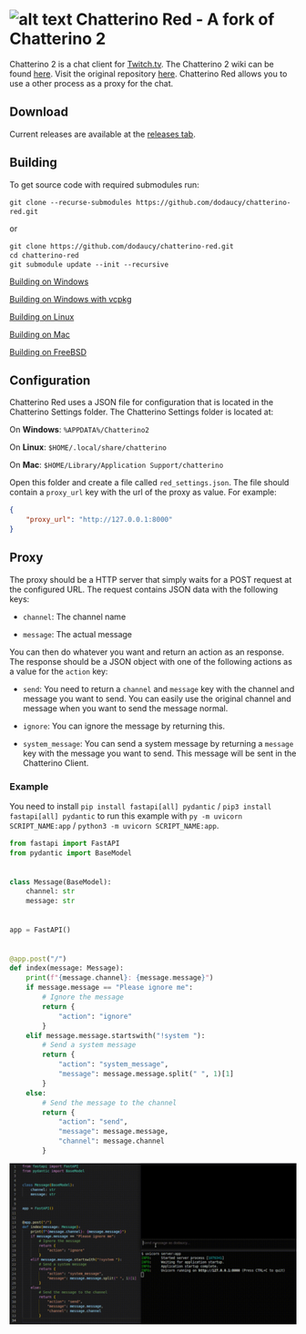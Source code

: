 ![alt text](https://fourtf.com/img/chatterino-icon-64.png)
Chatterino Red - A fork of Chatterino 2
============

Chatterino 2 is a chat client for [Twitch.tv](https://twitch.tv).
The Chatterino 2 wiki can be found [here](https://wiki.chatterino.com). Visit the original repository [here](https://github.com/Chatterino/chatterino2).
 Chatterino Red allows you to use a other process as a proxy for the chat.

## Download

Current releases are available at the [releases tab](https://github.com/dodaucy/chatterino-red/releases).

## Building

To get source code with required submodules run:

```
git clone --recurse-submodules https://github.com/dodaucy/chatterino-red.git
```

or

```
git clone https://github.com/dodaucy/chatterino-red.git
cd chatterino-red
git submodule update --init --recursive
```

[Building on Windows](../master/BUILDING_ON_WINDOWS.md)

[Building on Windows with vcpkg](../master/BUILDING_ON_WINDOWS_WITH_VCPKG.md)

[Building on Linux](../master/BUILDING_ON_LINUX.md)

[Building on Mac](../master/BUILDING_ON_MAC.md)

[Building on FreeBSD](../master/BUILDING_ON_FREEBSD.md)

## Configuration

Chatterino Red uses a JSON file for configuration that is located in the Chatterino Settings folder. The Chatterino Settings folder is located at:

On **Windows**: `%APPDATA%/Chatterino2`

On **Linux**: `$HOME/.local/share/chatterino`

On **Mac**: `$HOME/Library/Application Support/chatterino`

Open this folder and create a file called `red_settings.json`. The file should contain a `proxy_url` key with the url of the proxy as value. For example:

```json
{
    "proxy_url": "http://127.0.0.1:8000"
}
```

## Proxy

The proxy should be a HTTP server that simply waits for a POST request at the configured URL. The request contains JSON data with the following keys:

- `channel`: The channel name

- `message`: The actual message

You can then do whatever you want and return an action as an response. The response should be a JSON object with one of the following actions as a value for the `action` key:

- `send`: You need to return a `channel` and `message` key with the channel and message you want to send. You can easily use the original channel and message when you want to send the message normal.

- `ignore`: You can ignore the message by returning this.

- `system_message`: You can send a system message by returning a `message` key with the message you want to send. This message will be sent in the Chatterino Client.

### Example

You need to install `pip install fastapi[all] pydantic` / `pip3 install fastapi[all] pydantic` to run this example with `py -m uvicorn SCRIPT_NAME:app` / `python3 -m uvicorn SCRIPT_NAME:app`.

```python
from fastapi import FastAPI
from pydantic import BaseModel


class Message(BaseModel):
    channel: str
    message: str


app = FastAPI()


@app.post("/")
def index(message: Message):
    print(f"{message.channel}: {message.message}")
    if message.message == "Please ignore me":
        # Ignore the message
        return {
            "action": "ignore"
        }
    elif message.message.startswith("!system "):
        # Send a system message
        return {
            "action": "system_message",
            "message": message.message.split(" ", 1)[1]
        }
    else:
        # Send the message to the channel
        return {
            "action": "send",
            "message": message.message,
            "channel": message.channel
        }
```

![Example](example.gif)

